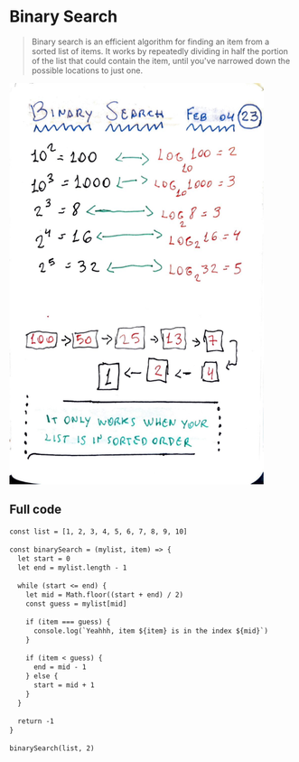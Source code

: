 # Binary Search

> Binary search is an efficient algorithm for finding an item from a sorted list of items. It works by repeatedly dividing in half the portion of the list that could contain the item, until you've narrowed down the possible locations to just one.

<img src="binary-search.jpeg" width="450"/>

## Full code

```JS
const list = [1, 2, 3, 4, 5, 6, 7, 8, 9, 10]

const binarySearch = (mylist, item) => {
  let start = 0
  let end = mylist.length - 1

  while (start <= end) {
    let mid = Math.floor((start + end) / 2)
    const guess = mylist[mid]

    if (item === guess) {
      console.log(`Yeahhh, item ${item} is in the index ${mid}`)
    }

    if (item < guess) {
      end = mid - 1
    } else {
      start = mid + 1
    }
  }

  return -1
}

binarySearch(list, 2)
```

